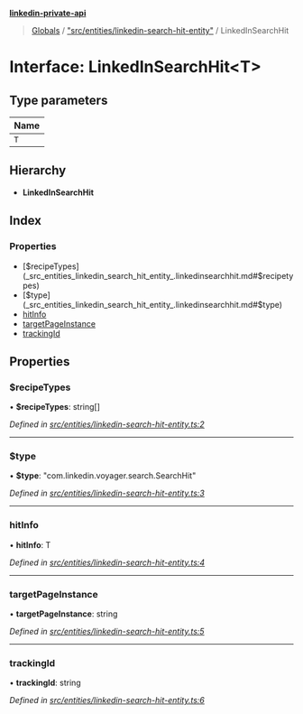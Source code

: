 **[linkedin-private-api](../README.md)**

> [Globals](../globals.md) / ["src/entities/linkedin-search-hit-entity"](../modules/_src_entities_linkedin_search_hit_entity_.md) / LinkedInSearchHit

# Interface: LinkedInSearchHit<T\>

## Type parameters

Name |
------ |
`T` |

## Hierarchy

* **LinkedInSearchHit**

## Index

### Properties

* [$recipeTypes](_src_entities_linkedin_search_hit_entity_.linkedinsearchhit.md#$recipetypes)
* [$type](_src_entities_linkedin_search_hit_entity_.linkedinsearchhit.md#$type)
* [hitInfo](_src_entities_linkedin_search_hit_entity_.linkedinsearchhit.md#hitinfo)
* [targetPageInstance](_src_entities_linkedin_search_hit_entity_.linkedinsearchhit.md#targetpageinstance)
* [trackingId](_src_entities_linkedin_search_hit_entity_.linkedinsearchhit.md#trackingid)

## Properties

### $recipeTypes

•  **$recipeTypes**: string[]

*Defined in [src/entities/linkedin-search-hit-entity.ts:2](https://github.com/stpoa/linkedin-private-api/blob/2f83b91/src/entities/linkedin-search-hit-entity.ts#L2)*

___

### $type

•  **$type**: \"com.linkedin.voyager.search.SearchHit\"

*Defined in [src/entities/linkedin-search-hit-entity.ts:3](https://github.com/stpoa/linkedin-private-api/blob/2f83b91/src/entities/linkedin-search-hit-entity.ts#L3)*

___

### hitInfo

•  **hitInfo**: T

*Defined in [src/entities/linkedin-search-hit-entity.ts:4](https://github.com/stpoa/linkedin-private-api/blob/2f83b91/src/entities/linkedin-search-hit-entity.ts#L4)*

___

### targetPageInstance

•  **targetPageInstance**: string

*Defined in [src/entities/linkedin-search-hit-entity.ts:5](https://github.com/stpoa/linkedin-private-api/blob/2f83b91/src/entities/linkedin-search-hit-entity.ts#L5)*

___

### trackingId

•  **trackingId**: string

*Defined in [src/entities/linkedin-search-hit-entity.ts:6](https://github.com/stpoa/linkedin-private-api/blob/2f83b91/src/entities/linkedin-search-hit-entity.ts#L6)*
